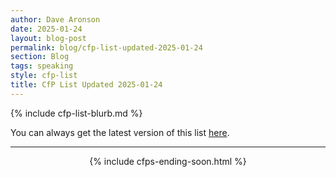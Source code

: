 ```yaml
---
author: Dave Aronson
date: 2025-01-24
layout: blog-post
permalink: blog/cfp-list-updated-2025-01-24
section: Blog
tags: speaking
style: cfp-list
title: CfP List Updated 2025-01-24
---
```


{% include cfp-list-blurb.md %}

You can always get the latest version of this list
[here](/speaking/cfps-ending-soon).

<hr>

<center>{% include cfps-ending-soon.html %}</center>
